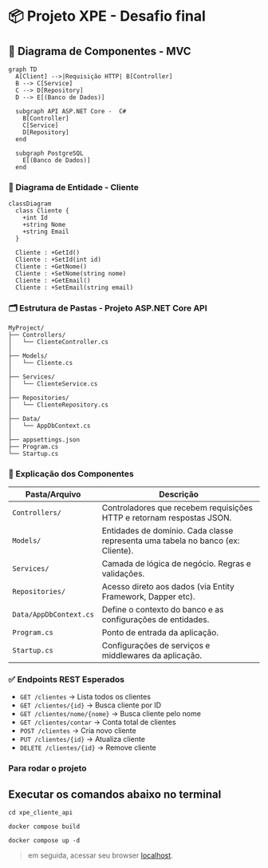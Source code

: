 # 📦 Projeto XPE - Desafio final

## 🧩 Diagrama de Componentes - MVC

```mermaid
graph TD
  A[Client] -->|Requisição HTTP| B[Controller]
  B --> C[Service]
  C --> D[Repository]
  D --> E[(Banco de Dados)]

  subgraph API ASP.NET Core -  C#
    B[Controller]
    C[Service]
    D[Repository]
  end

  subgraph PostgreSQL
    E[(Banco de Dados)]
  end
```

### 🧬 Diagrama de Entidade - Cliente

```mermaid
classDiagram
  class Cliente {
    +int Id
    +string Nome
    +string Email
  }

  Cliente : +GetId()
  Cliente : +SetId(int id)
  Cliente : +GetNome()
  Cliente : +SetNome(string nome)
  Cliente : +GetEmail()
  Cliente : +SetEmail(string email)
```

### 🗂️ Estrutura de Pastas - Projeto ASP.NET Core API

```
MyProject/
├── Controllers/
│   └── ClienteController.cs
│
├── Models/
│   └── Cliente.cs
│
├── Services/
│   └── ClienteService.cs
│
├── Repositories/
│   └── ClienteRepository.cs
│
├── Data/
│   └── AppDbContext.cs
│
├── appsettings.json
├── Program.cs
└── Startup.cs
```

### 📘 Explicação dos Componentes


| Pasta/Arquivo          | Descrição                                                                       |
| ---------------------- | ------------------------------------------------------------------------------- |
| `Controllers/`         | Controladores que recebem requisições HTTP e retornam respostas JSON.           |
| `Models/`              | Entidades de domínio. Cada classe representa uma tabela no banco (ex: Cliente). |
| `Services/`            | Camada de lógica de negócio. Regras e validações.                               |
| `Repositories/`        | Acesso direto aos dados (via Entity Framework, Dapper etc).                     |
| `Data/AppDbContext.cs` | Define o contexto do banco e as configurações de entidades.                     |
| `Program.cs`           | Ponto de entrada da aplicação.                                                  |
| `Startup.cs`           | Configurações de serviços e middlewares da aplicação.                           |


### ✅ Endpoints REST Esperados

- `GET /clientes` → Lista todos os clientes  
- `GET /clientes/{id}` → Busca cliente por ID  
- `GET /clientes/nome/{nome}` → Busca cliente pelo nome  
- `GET /clientes/contar` → Conta total de clientes  
- `POST /clientes` → Cria novo cliente  
- `PUT /clientes/{id}` → Atualiza cliente  
- `DELETE /clientes/{id}` → Remove cliente  

### Para rodar o projeto

## Executar os comandos abaixo no terminal

```
cd xpe_cliente_api

docker compose build

docker compose up -d
```

> em seguida, acessar seu browser [localhost](http://localhost:5078/swagger/index.html).